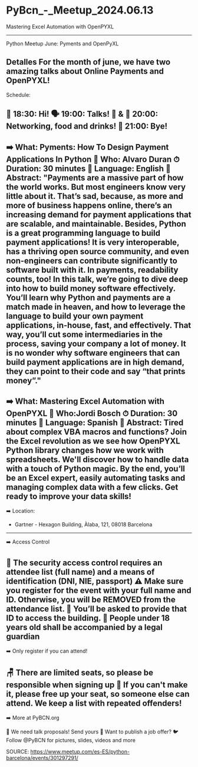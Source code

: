 # PyBcn_-_Meetup_2024.06.13
Mastering Excel Automation with OpenPYXL

---

Python Meetup June: Pyments and OpenPyXL

Detalles
For the month of june, we have two amazing talks about Online Payments and OpenPYXL!
---
Schedule:

👋 18:30: Hi!
🗣️ 19:00: Talks!
🍕 & 🍻 20:00: Networking, food and drinks!
👋 21:00: Bye!
---

➡️ What: Pyments: How To Design Payment Applications In Python
📢 Who: Alvaro Duran
⏱ Duration: 30 minutes
👅 Language: English
🧐 Abstract: "Payments are a massive part of how the world works. But most engineers know very little about it. That’s sad, because, as more and more of business happens online, there’s an increasing demand for payment applications that are scalable, and maintainable. Besides, Python is a great programming language to build payment applications! It is very interoperable, has a thriving open source community, and even non-engineers can contribute significantly to software built with it. In payments, readability counts, too!
In this talk, we’re going to dive deep into how to build money software effectively. You’ll learn why Python and payments are a match made in heaven, and how to leverage the language to build your own payment applications, in-house, fast, and effectively. That way, you’ll cut some intermediaries in the process, saving your company a lot of money. It is no wonder why software engineers that can build payment applications are in high demand, they can point to their code and say “that prints money”."
----

➡️ What: Mastering Excel Automation with OpenPYXL
📢 Who:Jordi Bosch
⏱ Duration: 30 minutes
👅 Language: Spanish
🧐 Abstract: Tired about complex VBA macros and functions? Join the Excel revolution as we see how OpenPYXL Python library changes how we work with spreadsheets. We'll discover how to handle data with a touch of Python magic.
By the end, you’ll be an Excel expert, easily automating tasks and managing complex data with a few clicks. Get ready to improve your data skills!
----
➡️ Location:
- Gartner - Hexagon Building, Àlaba, 121, 08018 Barcelona

----
➡️ Access Control

🛂 The security access control requires an attendee list (full name) and a means of identification (DNI, NIE, passport)
⚠️ Make sure you register for the event with your full name and ID. Otherwise, you will be REMOVED from the attendance list.
🪪 You’ll be asked to provide that ID to access the building.
🚸 People under 18 years old shall be accompanied by a legal guardian
----
➡️ Only register if you can attend!

🪑 There are limited seats, so please be responsible when signing up
🚷 If you can't make it, please free up your seat, so someone else can attend. We keep a list with repeated offenders!
----
➡️ More at PyBCN.org

📢 We need talk proposals! Send yours
🦄 Want to publish a job offer?
🐦 Follow @PyBCN for pictures, slides, videos and more

SOURCE: https://www.meetup.com/es-ES/python-barcelona/events/301297291/